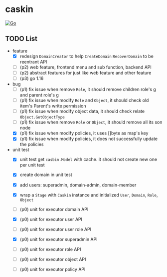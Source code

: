 # caskin

[![Go](https://github.com/AWaterColorPen/caskin/actions/workflows/go.yml/badge.svg?branch=main)](https://github.com/AWaterColorPen/caskin/actions/workflows/go.yml)


## TODO List

- feature
  - [x] redesign `DomainCreator` to help `CreateDomain` `RecoverDomain` to be reentrant API
  - [ ] (p2) web feature, frontend menu and sub function, backend API
  - [ ] (p2) abstract features for just like web feature and other feature
  - [ ] (p3) go 1.16
- bug
  - [ ] (p1) fix issue when remove `Role`, it should remove children role's g and parent role's g
  - [ ] (p1) fix issue when modify `Role` and `Object`, it should check old item's Parent's write permission
  - [ ] (p1) fix issue when modify object data, it should check relate `Object.GetObjectType`
  - [ ] (p1) fix issue when remove `Role` or `Object`, it should remove all its son node
  - [x] (p1) fix issue when modify policies, it uses []byte as map's key
  - [x] (p1) fix issue when modify policies, it does not successfully update the policies
- unit test
  - [x] unit test get `casbin.Model` with cache. it should not create new one per unit test
  - [x] create domain in unit test
  - [x] add users: superadmin, domain-admin, domain-member
  - [x] wrap a `Stage` with `Caskin` instance and initialized `User`, `Domain`, `Role`, `Object`
  - [ ] (p0) unit for executor domain API
  - [x] (p0) unit for executor user API
  - [ ] (p0) unit for executor user role API
  - [x] (p0) unit for executor superadmin API
  - [ ] (p0) unit for executor role API
  - [ ] (p0) unit for executor object API
  - [ ] (p0) unit for executor policy API
  